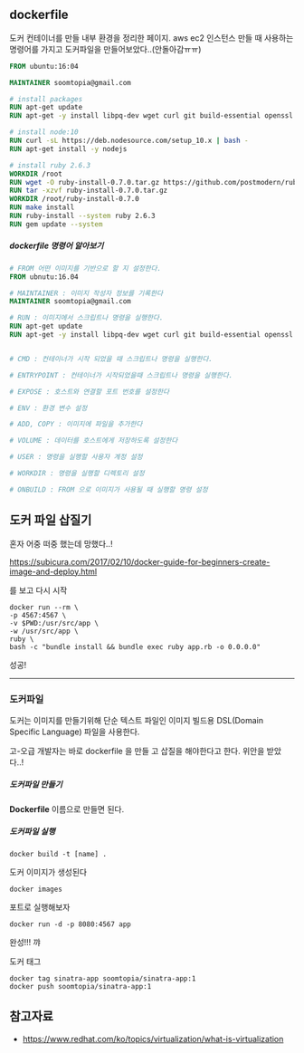 ## dockerfile

도커 컨테이너를 만들 내부 환경을 정리한 페이지. aws ec2 인스턴스 만들 때 사용하는 명령어를 가지고 도커파일을 만들어보았다..(안돌아감ㅠㅠ)

```dockerfile
FROM ubuntu:16:04

MAINTAINER soomtopia@gmail.com

# install packages
RUN apt-get update
RUN apt-get -y install libpq-dev wget curl git build-essential openssl bzip2 patch sqlite

# install node:10
RUN curl -sL https://deb.nodesource.com/setup_10.x | bash -
RUN apt-get install -y nodejs

# install ruby 2.6.3
WORKDIR /root
RUN wget -O ruby-install-0.7.0.tar.gz https://github.com/postmodern/ruby-install/archive/v0.7.0.tar.gz
RUN tar -xzvf ruby-install-0.7.0.tar.gz
WORKDIR /root/ruby-install-0.7.0
RUN make install
RUN ruby-install --system ruby 2.6.3
RUN gem update --system
```

##### dockerfile 명령어 알아보기

```dockerfile
# FROM 어떤 이미지를 기반으로 할 지 설정한다. 
FROM ubnutu:16.04

# MAINTAINER : 이미지 작성자 정보를 기록한다 
MAINTAINER soomtopia@gmail.com

# RUN : 이미지에서 스크립트나 명령을 실행한다. 
RUN apt-get update
RUN apt-get -y install libpq-dev wget curl git build-essential openssl bzip2 patch sqlite


# CMD : 컨테이너가 시작 되었을 때 스크립트나 명령을 실행한다. 

# ENTRYPOINT : 컨테이너가 시작되었을때 스크립트나 명령을 실행한다. 

# EXPOSE : 호스트와 연결할 포트 번호를 설정한다

# ENV : 환경 변수 설정

# ADD, COPY : 이미지에 파일을 추가한다

# VOLUME : 데이터를 호스트에게 저장하도록 설정한다

# USER : 명령을 실행할 사용자 계정 설정

# WORKDIR : 명령을 실행할 디렉토리 설정

# ONBUILD : FROM 으로 이미지가 사용될 때 실행할 명령 설정 
```



## 도커 파일 삽질기

혼자 어중 떠중 했는데 망했다..! 

<https://subicura.com/2017/02/10/docker-guide-for-beginners-create-image-and-deploy.html>

를 보고 다시 시작

```
docker run --rm \
-p 4567:4567 \
-v $PWD:/usr/src/app \
-w /usr/src/app \
ruby \
bash -c "bundle install && bundle exec ruby app.rb -o 0.0.0.0"
```

성공!

------

### 도커파일

도커는 이미지를 만들기위해 단순 텍스트 파일인 이미지 빌드용 DSL(Domain Specific Language) 파일을 사용한다.

고-오급 개발자는 바로 dockerfile 을 만들 고 삽질을 해야한다고 한다. 위안을 받았다..!

##### 도커파일 만들기

**Dockerfile** 이름으로 만들면 된다.

##### 도커파일 실행

```
docker build -t [name] .
```

도커 이미지가 생성된다

```
docker images
```

포트로 실행해보자

```
docker run -d -p 8080:4567 app
```

완성!!! 꺄

도커 태그

```
docker tag sinatra-app soomtopia/sinatra-app:1
docker push soomtopia/sinatra-app:1
```

## 참고자료

- <https://www.redhat.com/ko/topics/virtualization/what-is-virtualization>